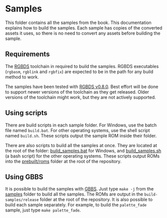 # Samples

This folder contains all the samples from the book.
This documentation explains how to build the samples.
Each sample has copies of the converted assets it uses, so there is no need to convert any assets before building the sample.

## Requirements

The [RGBDS](https://rgbds.gbdev.io/) toolchain in required to build the samples.
RGBDS executables (`rgbasm`, `rgblink` and `rgbfix`) are expected to be in the path for any build method to work.

The samples have been tested with [RGBDS v0.8.0](https://github.com/gbdev/rgbds/releases/tag/v0.8.0).
Best effort will be done to support newer versions of the toolchain as they get released.
Older versions of the toolchain might work, but they are not actively supported.

## Using scripts

There are build scripts in each sample folder.
For Windows, use the batch file named `build.bat`.
For other operating systems, use the shell script named `build.sh`.
These scripts output the sample ROM inside their folder.

There are also scripts to build all the samples at once.
They are located at the root of the folder: [build_samples.bat](build_samples.bat) for Windows, and [build_samples.sh](build_samples.sh) (a bash script) for the other operating systems.
These scripts output ROMs into the [prebuilt/roms](../prebuilt/roms) folder at the root of the repository.

## Using GBBS

It is possible to build the samples with [GBBS](https://github.com/mdagois/gbtools/tree/main/gbbs).
Just type `make -j` from the [samples](.) folder to build all the samples.
The ROMs are output in the `build-samples/release` folder at the root of the repository.
It is also possible to build each sample separately.
For example, to build the `palette_fade` sample, just type `make palette_fade`.

